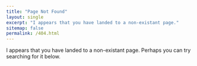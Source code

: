 ```yaml
---
title: "Page Not Found"
layout: single
excerpt: "I appears that you have landed to a non-existant page."
sitemap: false
permalink: /404.html
---
```

I appears that you have landed to a non-existant page. Perhaps you can try searching for it below.

<script type="text/javascript">
  var GOOG_FIXURL_LANG = 'en';
  var GOOG_FIXURL_SITE = '{{ site.url }}'
</script>
<script type="text/javascript"
  src="//linkhelp.clients.google.com/tbproxy/lh/wm/fixurl.js">
</script>